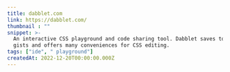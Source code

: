 ```yaml
---
title: dabblet.com
link: https://dabblet.com/
thumbnail : ""
snippet: >-
  An interactive CSS playground and code sharing tool. Dabblet saves to Github
  gists and offers many conveniences for CSS editing.
tags: ["ide", " playground"]
createdAt: 2022-12-20T00:00:00.000Z
---
```

